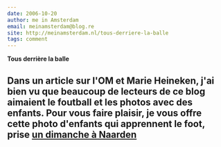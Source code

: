 ```yaml
---
date: 2006-10-20
author: me in Amsterdam
email: meinamsterdam@blog.re
site: http://meinamsterdam.nl/tous-derriere-la-balle
tags: comment
---
```


<!-- TB -->
<p><strong>Tous derrière la balle</strong></p>

Dans un article sur l'OM et Marie Heineken, j'ai bien vu que beaucoup de lecteurs de ce blog aimaient le foutball et les photos avec des enfants. Pour vous faire plaisir, je vous offre cette photo d'enfants qui apprennent le foot, prise [un dimanche à Naarden](/naarden-c-etait-dimanche)
---